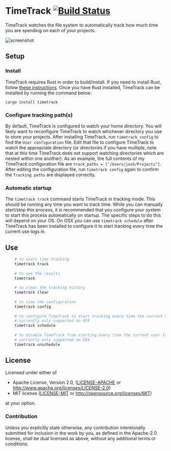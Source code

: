 # TimeTrack [![Build Status](https://api.travis-ci.org/JoshMcguigan/timetrack.svg?branch=master)](https://travis-ci.org/JoshMcguigan/timetrack)

TimeTrack watches the file system to automatically track how much time you are spending on each of your projects. 

![screenshot](https://user-images.githubusercontent.com/22216761/45271448-f6c61380-b45b-11e8-9fb8-2485fff06a9a.png)

## Setup

### Install

TimeTrack requires Rust in order to build/install. If you need to install Rust, follow [these instructions](https://www.rust-lang.org/en-US/install.html). Once you have Rust installed, TimeTrack can be installed by running the command below:

```
cargo install timetrack
```

### Configure tracking path(s)

By default, TimeTrack is configured to watch your home directory. You will likely want to reconfigure TimeTrack to watch whichever directory you use to store your projects. After installing TimeTrack, run `timetrack config` to find the `User configuration` file. Edit that file to configure TimeTrack to watch the appropriate directory (or directories if you have multiple, note that at this time TimeTrack does not support watching directories which are nested within one another). As an example, the full contents of my TimeTrack configuration file are `track_paths = ["/Users/josh/Projects"]`. After editing the configuration file, run `timetrack config` again to confirm the `Tracking paths` are displayed correctly.

### Automatic startup

The `timetrack track` command starts TimeTrack in tracking mode. This should be running any time you want to track time. While you can manually start/stop this process, it is recommended that you configure your system to start this process automatically on startup. The specific steps to do this will depend on your OS. On OSX you can use `timetrack schedule` after TimeTrack has been installed to configure it to start tracking every time the current use logs in.  

## Use

```bash
    # to start time tracking
    timetrack track
    
    # to see the results
    timetrack
    
    # to clear the tracking history
    timetrack clear
    
    # to view the configuration
    timetrack config
    
    # to configure TimeTrack to start tracking every time the current user logs in 
    # currently only supported on OSX
    timetrack schedule
    
    # to disable TimeTrack from starting every time the current user logs in 
    # currently only supported on OSX
    timetrack unschedule
```

## License

Licensed under either of

 * Apache License, Version 2.0, ([LICENSE-APACHE](LICENSE-APACHE) or http://www.apache.org/licenses/LICENSE-2.0)
 * MIT license ([LICENSE-MIT](LICENSE-MIT) or http://opensource.org/licenses/MIT)

at your option.

### Contribution

Unless you explicitly state otherwise, any contribution intentionally submitted
for inclusion in the work by you, as defined in the Apache-2.0 license, shall be dual licensed as above, without any
additional terms or conditions.
